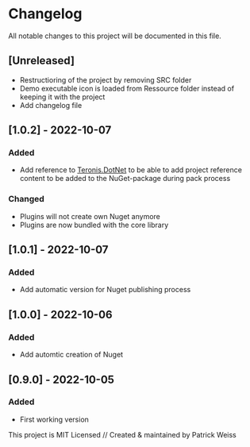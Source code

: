 # Changelog
All notable changes to this project will be documented in this file.

## [Unreleased]
- Restructioring of the project by removing SRC folder
- Demo executable icon is loaded from Ressource folder instead of keeping it with the project
- Add changelog file

## [1.0.2] - 2022-10-07
### Added
- Add reference to [Teronis.DotNet](https://github.com/teneko/Teronis.DotNet/tree/develop/src/MSBuild/Packaging/ProjectBuildInPackage) to be able to add project reference content to be added to the NuGet-package during pack process

### Changed
- Plugins will not create own Nuget anymore
- Plugins are now bundled with the core library

## [1.0.1] - 2022-10-07
### Added
- Add automatic version for Nuget publishing process

## [1.0.0] - 2022-10-06
### Added
- Add automtic creation of Nuget

## [0.9.0] - 2022-10-05
### Added
- First working version



This project is MIT Licensed // Created & maintained by Patrick Weiss